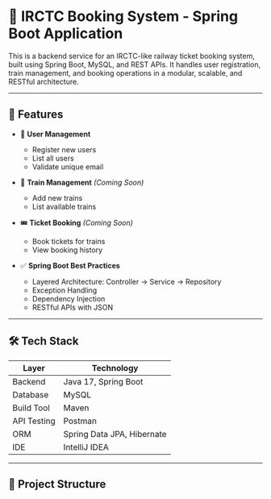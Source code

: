 # 🚆 IRCTC Booking System - Spring Boot Application

This is a backend service for an IRCTC-like railway ticket booking system, built using Spring Boot, MySQL, and REST APIs. It handles user registration, train management, and booking operations in a modular, scalable, and RESTful architecture.

---

## 📌 Features

- 👤 **User Management**  
  - Register new users  
  - List all users  
  - Validate unique email

- 🚆 **Train Management** *(Coming Soon)*  
  - Add new trains  
  - List available trains  

- 🎟️ **Ticket Booking** *(Coming Soon)*  
  - Book tickets for trains  
  - View booking history  

- ✅ **Spring Boot Best Practices**  
  - Layered Architecture: Controller → Service → Repository  
  - Exception Handling  
  - Dependency Injection  
  - RESTful APIs with JSON

---

## 🛠️ Tech Stack

| Layer           | Technology           |
|----------------|----------------------|
| Backend         | Java 17, Spring Boot |
| Database        | MySQL                |
| Build Tool      | Maven                |
| API Testing     | Postman              |
| ORM             | Spring Data JPA, Hibernate |
| IDE             | IntelliJ IDEA        |

---

## 📁 Project Structure

